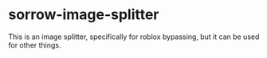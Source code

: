 # sorrow-image-splitter
This is an image splitter, specifically for roblox bypassing, but it can be used for other things. 
